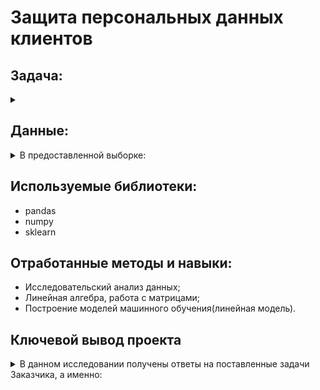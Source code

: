 # Защита персональных данных клиентов
## Задача:
<details><summary></summary>
  
Необходимо защитить данные клиентов страховой компании «Хоть потоп».<br/>Разработать такой метод преобразования данных, чтобы по ним было сложно восстановить
персональную информацию. Обосновать корректность его работы.<br/> 
Нужно защитить данные, чтобы при преобразовании качество моделей машинного обучения не ухудшилось.<br/> 
Подбирать наилучшую модель не требуется.  
</details>

## Данные:
<details><summary>В предоставленной выборке:</summary>
  
`Признаки`: 
* пол, 
* возраст, 
* зарплата застрахованного, 
* количество членов его семьи.  

`Целевой признак`: 
* количество страховых выплат клиенту за последние 5 лет.
</details>

## Используемые библиотеки:
* pandas
* numpy
* sklearn

## Отработанные методы и навыки:
* Исследовательский анализ данных;
* Линейная алгебра, работа с матрицами;
* Построение моделей машинного обучения(линейная модель).
## Ключевой вывод проекта

<details><summary>В данном исследовании получены ответы на поставленные задачи Заказчика, а именно:</summary>

|Вопросы|Выводы|
|:--- |:----------- |
|Защитить данные клиентов страховой компании «Хоть потоп».<br/>Разработать такой метод преобразования данных, чтобы по ним было сложно восстановить персональную информацию. Обосновать корректность его работы.<br/>Нужно защитить данные, чтобы при преобразовании качество моделей машинного обучения не ухудшилось.|Разработанный метод преобразования данных, работает корректно, качество линейной регрессии идентично непреобразованным данным.<br/>Восстановить персональную информацию данных клиентов, не имея информации о методе преобразования и о ключ-матрице достаточно сложно.<br/>Данные клиентов страховой компании «Хоть потоп» надежно защищены.<br/>`Алгоритм`:<ul><li>Создать квадратную, обратимую матрицу, размер которой соответствует количеству признаков обучающей выборки;</li><li>Получить новую обучающую выборку, путем умножения признаков на созданную обратимую матрицу.</li></ul>`Важные условия!`<ul><li>Определитель создаваемой обратимой матрицы не должен быть равен нулю (основное условие обратимости матрицы).</li><li>Размер содаваемой матрицы должен соответствовать количеству признаков обучаемой выборки, иначе умножение не возможно.</li></ul>`Обоснование`<ul><li>Обоснование отсутствия потери в качестве линейной регрессии, при использовании данного метода шифрования данных клиентов, подтверждено экспериментом.|
